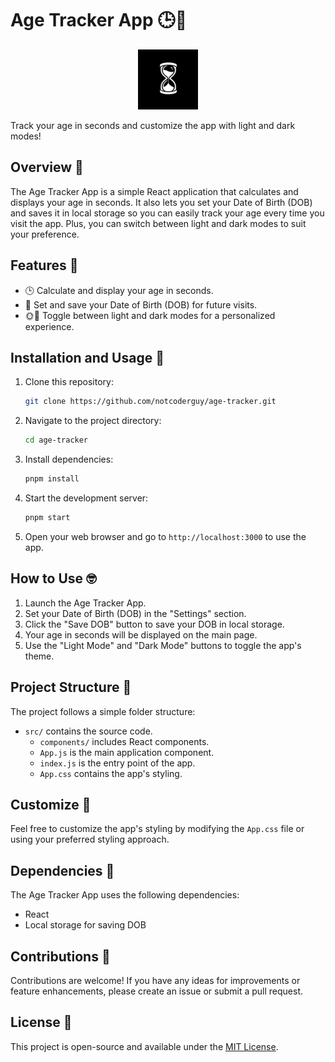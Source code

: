 # Age Tracker App 🕒🎉

<p align="center">
 <img src="./public/favicon-96x96.png" alt="Age Tracker App">
</p>

Track your age in seconds and customize the app with light and dark modes!


## Overview 📝

The Age Tracker App is a simple React application that calculates and displays your age in seconds. It also lets you set your Date of Birth (DOB) and saves it in local storage so you can easily track your age every time you visit the app. Plus, you can switch between light and dark modes to suit your preference.

## Features 🌟

- 🕒 Calculate and display your age in seconds.
- 📅 Set and save your Date of Birth (DOB) for future visits.
- 🌞🌚 Toggle between light and dark modes for a personalized experience.

## Installation and Usage 🚀

1. Clone this repository:

   ```bash
   git clone https://github.com/notcoderguy/age-tracker.git
   ```

2. Navigate to the project directory:

   ```bash
   cd age-tracker
   ```

3. Install dependencies:

   ```bash
   pnpm install
   ```

4. Start the development server:

   ```bash
   pnpm start
   ```

5. Open your web browser and go to `http://localhost:3000` to use the app.

## How to Use 🤓

1. Launch the Age Tracker App.
2. Set your Date of Birth (DOB) in the "Settings" section.
3. Click the "Save DOB" button to save your DOB in local storage.
4. Your age in seconds will be displayed on the main page.
5. Use the "Light Mode" and "Dark Mode" buttons to toggle the app's theme.

## Project Structure 📂

The project follows a simple folder structure:

- `src/` contains the source code.
  - `components/` includes React components.
  - `App.js` is the main application component.
  - `index.js` is the entry point of the app.
  - `App.css` contains the app's styling.

## Customize 🎨

Feel free to customize the app's styling by modifying the `App.css` file or using your preferred styling approach.

## Dependencies 🧩

The Age Tracker App uses the following dependencies:

- React
- Local storage for saving DOB

## Contributions 🤝

Contributions are welcome! If you have any ideas for improvements or feature enhancements, please create an issue or submit a pull request.

## License 📄

This project is open-source and available under the [MIT License](LICENSE).